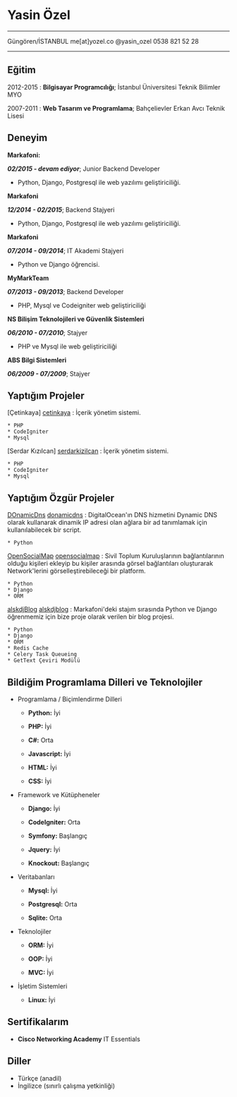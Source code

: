 Yasin Özel
============

-------------------     ----------------------------
Güngören/İSTANBUL                        me[at]yozel.co
                                         @yasin_ozel
                                      0538 821 52 28
-------------------     ----------------------------

Eğitim
---------

2012-2015
:   **Bilgisayar Programcılığı**; İstanbul Üniversitesi Teknik Bilimler MYO

2007-2011
:   **Web Tasarım ve Programlama**; Bahçelievler Erkan Avcı Teknik Lisesi

Deneyim
----------

**Markafoni:**

***02/2015 - devam ediyor***; Junior Backend Developer

* Python, Django, Postgresql ile web yazılımı geliştiriciliği.


**Markafoni**

***12/2014 - 02/2015***; Backend Stajyeri

* Python, Django, Postgresql ile web yazılımı geliştiriciliği.


**Markafoni**

***07/2014 - 09/2014***; IT Akademi Stajyeri

* Python ve Django öğrencisi.


**MyMarkTeam**

***07/2013 - 09/2013***; Backend Developer

* PHP, Mysql ve Codeigniter web geliştiriciliği


**NS Bilişim Teknolojileri ve Güvenlik Sistemleri**

***06/2010 - 07/2010***; Stajyer

* PHP ve Mysql ile web geliştiriciliği


**ABS Bilgi Sistemleri**

***06/2009 - 07/2009***; Stajyer


Yaptığım Projeler
--------------------

[Çetinkaya] [cetinkaya]
:   İçerik yönetim sistemi.

    * PHP
    * CodeIgniter
    * Mysql

[Serdar Kızılcan] [serdarkizilcan]
:   İçerik yönetim sistemi.

    * PHP
    * CodeIgniter
    * Mysql

Yaptığım Özgür Projeler
--------------------

[DOnamicDns] [donamicdns]
:   DigitalOcean'ın DNS hizmetini Dynamic DNS olarak kullanarak
    dinamik IP adresi olan ağlara bir ad tanımlamak için kullanılabilecek
    bir script.

    * Python

[OpenSocialMap] [opensocialmap]
:   Sivil Toplum Kuruluşlarının bağlantılarının olduğu kişileri ekleyip bu
    kişiler arasında görsel bağlantıları oluşturarak Network'lerini
    görselleştirebileceği bir platform.

    * Python
    * Django
    * ORM

[alskdjBlog] [alskdjblog]
:   Markafoni'deki stajım sırasında Python ve Django öğrenmemiz için bize
    proje olarak verilen bir blog projesi.

    * Python
    * Django
    * ORM
    * Redis Cache
    * Celery Task Queueing
    * GetText Çeviri Modülü

Bildiğim Programlama Dilleri ve Teknolojiler
---------------------------------------------

* Programlama / Biçimlendirme Dilleri

    * **Python:** İyi
        
    * **PHP:** İyi

    * **C#:** Orta

    * **Javascript:** İyi

    * **HTML:** İyi

    * **CSS:** İyi

* Framework ve Kütüpheneler

    * **Django:** İyi

    * **CodeIgniter:** Orta

    * **Symfony:** Başlangıç

    * **Jquery:** İyi

    * **Knockout:** Başlangıç


* Veritabanları

    * **Mysql:** İyi

    * **Postgresql:** Orta

    * **Sqlite:** Orta


* Teknolojiler

    * **ORM:** İyi

    * **OOP:** İyi

    * **MVC:** İyi


* İşletim Sistemleri

    * **Linux:** İyi

Sertifikalarım
---------------

* **Cisco Networking Academy** IT Essentials


Diller
----------------------------------------

* Türkçe (anadil)
* İngilizce (sınırlı çalışma yetkinliği)


[cetinkaya]: http://kurumsal.cetinkaya.com.tr
[serdarkizilcan]: http://serdarkizilcan.com
[donamicdns]: https://github.com/yozel/DOnamicDns
[opensocialmap]: https://github.com/yozel/OpenSocialMap
[alskdjblog]: https://github.com/yozel/alskdjBlog
